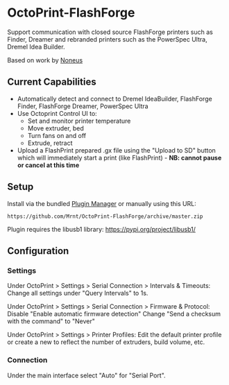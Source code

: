 # OctoPrint-FlashForge

Support communication with closed source FlashForge printers such as Finder, Dreamer and rebranded printers such as the PowerSpec Ultra, Dremel Idea Builder.

Based on work by [Noneus](https://github.com/Noneus)

## Current Capabilities

- Automatically detect and connect to Dremel IdeaBuilder, FlashForge Finder, FlashForge Dreamer, PowerSpec Ultra
- Use Octoprint Control UI to: 
    - Set and monitor printer temperature
    - Move extruder, bed
    - Turn fans on and off
    - Extrude, retract
- Upload a FlashPrint prepared .gx file using the "Upload to SD" button which will immediately start a print (like FlashPrint) - __NB: cannot pause or cancel at this time__ 
 
 

## Setup

Install via the bundled [Plugin Manager](https://github.com/foosel/OctoPrint/wiki/Plugin:-Plugin-Manager)
or manually using this URL:

    https://github.com/Mrnt/OctoPrint-FlashForge/archive/master.zip

Plugin requires the libusb1 library:
https://pypi.org/project/libusb1/

## Configuration

### Settings

Under OctoPrint > Settings > Serial Connection > Intervals & Timeouts:
Change all settings under "Query Intervals" to 1s.

Under OctoPrint > Settings > Serial Connection > Firmware & Protocol:
Disable "Enable automatic firmware detection"
Change "Send a checksum with the command" to "Never"

Under OctoPrint > Settings > Printer Profiles:
Edit the default printer profile or create a new to reflect the number of extruders, build volume, etc.

### Connection

Under the main interface select "Auto" for "Serial Port".
